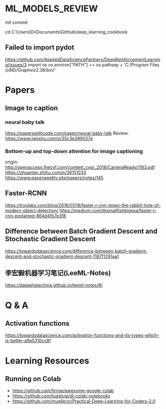 # ML_MODELS_REVIEW
init commit

cd C:\Users\Di\Documents\GitHub\deep_learning_cookbook

## Failed to import pydot
https://github.com/AppliedDataSciencePartners/DeepReinforcementLearning/issues/3
import os
os.environ["PATH"] += os.pathsep + 'C:/Program Files (x86)/Graphviz2.38/bin/'

# Papers

## Image to caption
### neural baby talk
https://paperswithcode.com/paper/neural-baby-talk
Review: https://www.jianshu.com/p/35c3e399027e


### Bottom-up and top-down attention for image captioning
origin: http://openaccess.thecvf.com/content_cvpr_2018/CameraReady/1163.pdf
https://zhuanlan.zhihu.com/p/36151033
https://www.paperweekly.site/papers/notes/145


## Faster-RCNN
https://tryolabs.com/blog/2018/01/18/faster-r-cnn-down-the-rabbit-hole-of-modern-object-detection/
https://medium.com/@smallfishbigsea/faster-r-cnn-explained-864d4fb7e3f8


## Difference between Batch Gradient Descent and Stochastic Gradient Descent
https://towardsdatascience.com/difference-between-batch-gradient-descent-and-stochastic-gradient-descent-1187f1291aa1

## 李宏毅机器学习笔记(LeeML-Notes)
https://datawhalechina.github.io/leeml-notes/#/


# Q & A
## Activation functions
https://towardsdatascience.com/activation-functions-and-its-types-which-is-better-a9a5310cc8f

# Learning Resources
## Running on Colab
- https://github.com/firmai/awesome-google-colab
- https://github.com/tugstugi/dl-colab-notebooks
- https://github.com/muellerzr/Practical-Deep-Learning-for-Coders-2.0
